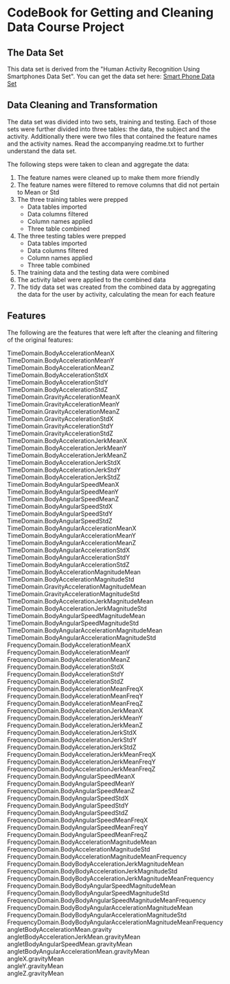 # CodeBook for Getting and Cleaning Data Course Project #

## The Data Set ##

This data set is derived from the "Human Activity Recognition Using Smartphones Data Set". You can get the data set here: [Smart Phone Data Set]( http://archive.ics.uci.edu/ml/datasets/Human+Activity+Recognition+Using+Smartphones)

## Data Cleaning and Transformation ##

The data set was divided into two sets, training and testing.  Each of those sets were further divided into three tables: the data, the subject and the activity. Additionally there were two files that contained the feature names and the activity names.  Read the accompanying readme.txt to further understand the data set.

The following steps were taken to clean and aggregate the data:


1.  The feature names were cleaned up to make them more friendly
2.  The feature names were filtered to remove columns that did not pertain to Mean or Std
3.  The three training tables were prepped 
	- Data tables imported 
	- Data columns filtered
	- Column names applied
	- Three table combined
5.  The three testing tables were prepped
	- Data tables imported 
	- Data columns filtered
	- Column names applied
	- Three table combined
7.  The training data and the testing data were combined
8.  The activity label were applied to the combined data
9.  The tidy data set was created from the combined data by aggregating the data for the user by activity, calculating the mean for each feature

## Features ##

The following are the features that were left after the cleaning and filtering of the original features:

TimeDomain.BodyAccelerationMeanX                                  
TimeDomain.BodyAccelerationMeanY                                  
TimeDomain.BodyAccelerationMeanZ                                  
TimeDomain.BodyAccelerationStdX                                   
TimeDomain.BodyAccelerationStdY                                   
TimeDomain.BodyAccelerationStdZ                                   
TimeDomain.GravityAccelerationMeanX                               
TimeDomain.GravityAccelerationMeanY                               
TimeDomain.GravityAccelerationMeanZ                               
TimeDomain.GravityAccelerationStdX                                
TimeDomain.GravityAccelerationStdY                                
TimeDomain.GravityAccelerationStdZ                                
TimeDomain.BodyAccelerationJerkMeanX                              
TimeDomain.BodyAccelerationJerkMeanY                              
TimeDomain.BodyAccelerationJerkMeanZ                              
TimeDomain.BodyAccelerationJerkStdX                               
TimeDomain.BodyAccelerationJerkStdY                               
TimeDomain.BodyAccelerationJerkStdZ                               
TimeDomain.BodyAngularSpeedMeanX                                  
TimeDomain.BodyAngularSpeedMeanY                                  
TimeDomain.BodyAngularSpeedMeanZ                                  
TimeDomain.BodyAngularSpeedStdX                                   
TimeDomain.BodyAngularSpeedStdY                                   
TimeDomain.BodyAngularSpeedStdZ                                   
TimeDomain.BodyAngularAccelerationMeanX                           
TimeDomain.BodyAngularAccelerationMeanY                           
TimeDomain.BodyAngularAccelerationMeanZ                           
TimeDomain.BodyAngularAccelerationStdX                            
TimeDomain.BodyAngularAccelerationStdY                            
TimeDomain.BodyAngularAccelerationStdZ                            
TimeDomain.BodyAccelerationMagnitudeMean                          
TimeDomain.BodyAccelerationMagnitudeStd                           
TimeDomain.GravityAccelerationMagnitudeMean                       
TimeDomain.GravityAccelerationMagnitudeStd                        
TimeDomain.BodyAccelerationJerkMagnitudeMean                      
TimeDomain.BodyAccelerationJerkMagnitudeStd                       
TimeDomain.BodyAngularSpeedMagnitudeMean                          
TimeDomain.BodyAngularSpeedMagnitudeStd                           
TimeDomain.BodyAngularAccelerationMagnitudeMean                   
TimeDomain.BodyAngularAccelerationMagnitudeStd                    
FrequencyDomain.BodyAccelerationMeanX                             
FrequencyDomain.BodyAccelerationMeanY                             
FrequencyDomain.BodyAccelerationMeanZ                             
FrequencyDomain.BodyAccelerationStdX                              
FrequencyDomain.BodyAccelerationStdY                              
FrequencyDomain.BodyAccelerationStdZ                              
FrequencyDomain.BodyAccelerationMeanFreqX                         
FrequencyDomain.BodyAccelerationMeanFreqY                         
FrequencyDomain.BodyAccelerationMeanFreqZ                         
FrequencyDomain.BodyAccelerationJerkMeanX                         
FrequencyDomain.BodyAccelerationJerkMeanY                         
FrequencyDomain.BodyAccelerationJerkMeanZ                         
FrequencyDomain.BodyAccelerationJerkStdX                          
FrequencyDomain.BodyAccelerationJerkStdY                          
FrequencyDomain.BodyAccelerationJerkStdZ                          
FrequencyDomain.BodyAccelerationJerkMeanFreqX                     
FrequencyDomain.BodyAccelerationJerkMeanFreqY                     
FrequencyDomain.BodyAccelerationJerkMeanFreqZ                     
FrequencyDomain.BodyAngularSpeedMeanX                             
FrequencyDomain.BodyAngularSpeedMeanY                             
FrequencyDomain.BodyAngularSpeedMeanZ                             
FrequencyDomain.BodyAngularSpeedStdX                              
FrequencyDomain.BodyAngularSpeedStdY                              
FrequencyDomain.BodyAngularSpeedStdZ                              
FrequencyDomain.BodyAngularSpeedMeanFreqX                         
FrequencyDomain.BodyAngularSpeedMeanFreqY                         
FrequencyDomain.BodyAngularSpeedMeanFreqZ                         
FrequencyDomain.BodyAccelerationMagnitudeMean                     
FrequencyDomain.BodyAccelerationMagnitudeStd                      
FrequencyDomain.BodyAccelerationMagnitudeMeanFrequency            
FrequencyDomain.BodyBodyAccelerationJerkMagnitudeMean             
FrequencyDomain.BodyBodyAccelerationJerkMagnitudeStd              
FrequencyDomain.BodyBodyAccelerationJerkMagnitudeMeanFrequency    
FrequencyDomain.BodyBodyAngularSpeedMagnitudeMean                 
FrequencyDomain.BodyBodyAngularSpeedMagnitudeStd                  
FrequencyDomain.BodyBodyAngularSpeedMagnitudeMeanFrequency        
FrequencyDomain.BodyBodyAngularAccelerationMagnitudeMean          
FrequencyDomain.BodyBodyAngularAccelerationMagnitudeStd           
FrequencyDomain.BodyBodyAngularAccelerationMagnitudeMeanFrequency 
angletBodyAccelerationMean.gravity                                
angletBodyAccelerationJerkMean.gravityMean                        
angletBodyAngularSpeedMean.gravityMean                            
angletBodyAngularAccelerationMean.gravityMean                     
angleX.gravityMean                                                
angleY.gravityMean                                                
angleZ.gravityMean 
